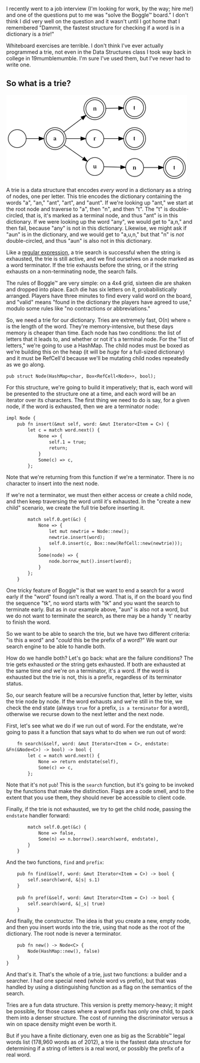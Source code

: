 I recently went to a job interview (I'm looking for work, by the way;
hire me!) and one of the questions put to me was "solve the Boggle™
board."  I don't think I did very well on the question and it wasn't
until I got home that I remembered "Dammit, the fastest structure for
checking if a word is in a dictionary is a *trie*!"

Whiteboard exercises are terrible. I don't think I've ever actually
programmed a trie, not even in the Data Structures class I took way back
in college in 19mumblemumble.  I'm sure I've used them, but I've never
had to write one.

## So what is a trie?

![Trie Graphic](./triegraph.png "A graph of a trie")

A trie is a data structure that encodes *every word* in a dictionary as
a string of nodes, one per letter.  This trie encodes the dictionary
containing the words "a", "an," "ant", "art", and "aunt".  If we're
looking up "ant," we start at the root node and traverse to "a", then
"n", and then "t".  The "t" is double-circled, that is, it's marked as a
terminal node, and thus "ant" is in this dictionary.  If we were looking
up the word "any", we would get to "a,n," and then fail, because "any"
is not in this dictionary.  Likewise, we might ask if "aun" is in the
dictionary, and we would get to "a,u,n," but that "n" is *not*
double-circled, and thus "aun" is also not in this dictionary.

Like a [regular
expression](https://github.com/elfsternberg/riggedregex), a trie search
is successful when the string is exhausted, the trie is still active,
and we find ourselves on a node marked as a word terminator.  If the
trie exhausts before the string, or if the string exhausts on a
non-terminating node, the search fails.

The rules of Boggle™ are very simple: on a 4x4 grid, sixteen die are
shaken and dropped into place.  Each die has six letters on it,
probabilistically arranged.  Players have three minutes to find every
valid word on the board, and "valid" means "found in the dictionary the
players have agreed to use," modulo some rules like "no contractions or
abbreviations."

So, we need a trie for our dictionary.  Tries are extremely fast, Ο(n)
where `n` is the length of the word.  They're memory-intensive, but
these days memory is cheaper than time.  Each node has two conditions:
the list of letters that it leads to, and whether or not it's a terminal
node.  For the "list of letters," we're going to use a HashMap.  The
child nodes must be boxed as we're building this on the heap (it will be
*huge* for a full-sized dictionary) and it must be RefCell'd because
we'll be mutating child nodes repeatedly as we go along.
```
pub struct Node(HashMap<char, Box<RefCell<Node>>, bool);
```
For this structure, we're going to build it imperatively; that is, each
word will be presented to the structure one at a time, and each word
will be an iterator over its characters.  The first thing we need to do
is say, for a given node, if the word is exhausted, then we are a
terminator node:
```
impl Node {
    pub fn insert(&mut self, word: &mut Iterator<Item = C>) {
        let c = match word.next() {
            None => {
                self.1 = true;
                return;
            }
            Some(c) => c,
        };

```

Note that we're returning from this function if we're a
terminator. There is no character to insert into the next node.

If we're not a terminator, we must then either access or create a child
node, and then keep traversing the word until it's exhausted.  In the
"create a new child" scenario, we create the full trie before inserting
it.
```
        match self.0.get(&c) {
            None => {
                let mut newtrie = Node::new();
                newtrie.insert(word);
                self.0.insert(c, Box::new(RefCell::new(newtrie)));
            }
            Some(node) => {
                node.borrow_mut().insert(word);
            }
        };
    }
```

One tricky feature of Boggle™ is that we want to end a search for a word
early if the "word" found isn't really a word.  That is, if on the board
you find the sequence "tk", no word starts with "tk" and you want the
search to terminate early.  But as in our example above, "aun" is also
not a word, but we do not want to terminate the search, as there may be
a handy 't' nearby to finish the word.

So we want to be able to search the trie, but we have two different
criteria: "is this a word" and "*could* this be the prefix of a word?"
We want our search engine to be able to handle both.

How do we handle both?  Let's go back: what are the failure conditions?
The trie gets exhausted *or* the string gets exhausted.  If both are
exhausted at the same time *and* we're on a terminator, it's a word.  If
the word is exhausted but the trie is not, this is a prefix, regardless
of its terminator status.

So, our search feature will be a recursive function that, letter by
letter, visits the trie node by node.  If the word exhausts and we're
still in the trie, we check the end state (always `true` for a prefix,
`is a terminator` for a word), otherwise we recurse down to the next
letter and the next node.

First, let's see what we do if we run out of word.  For the endstate,
we're going to pass it a function that says what to do when we run out
of word:
```
    fn search(&self, word: &mut Iterator<Item = C>, endstate: &Fn(&Node<C>) -> bool) -> bool {
        let c = match word.next() {
            None => return endstate(self),
            Some(c) => c,
        };
```
Note that it's not `pub`!  This is the `search` function, but it's going
to be invoked by the functions that make the distinction.  Flags are a
code smell, and to the extent that you use them, they should never be
accessible to client code.

Finally, if the trie is not exhausted, we try to get the child node,
passing the `endstate` handler forward:
```
        match self.0.get(&c) {
            None => false,
            Some(n) => n.borrow().search(word, endstate),
        }
    }
```

And the two functions, `find` and `prefix`:

```
    pub fn find(&self, word: &mut Iterator<Item = C>) -> bool {
        self.search(word, &|s| s.1)
    }

    pub fn pref(&self, word: &mut Iterator<Item = C>) -> bool {
        self.search(word, &|_s| true)
    }
```

And finally, the constructor.  The idea is that you create a new, empty
node, and then you insert words into the trie, using that node as the
root of the dictionary.  The root node is never a terminator.
```
    pub fn new() -> Node<C> {
        Node(HashMap::new(), false)
    }
}
```
And that's it.  That's the whole of a trie, just two functions: a
builder and a searcher.  I had one special need (whole word vs prefix),
but that was handled by using a distinguishing function as a flag on the
semantics of the search.

Tries are a fun data structure.  This version is pretty memory-heavy; it
might be possible, for those cases where a word prefix has only one
child, to pack them into a denser structure.  The cost of running the
discriminator versus a win on space density might even be worth it.

But if you have a finite dictionary, even one as big as the Scrabble™
legal words list (178,960 words as of 2012), a trie is the fastest data
structure for determining if a string of letters is a real word, or
possibly the prefix of a real word.
